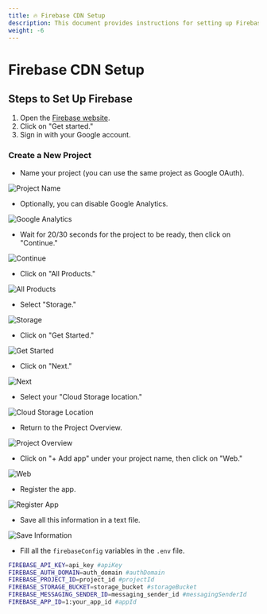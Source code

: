 ```yaml
---
title: 🔥 Firebase CDN Setup
description: This document provides instructions for setting up Firebase CDN for LibreChat
weight: -6
---
```


# Firebase CDN Setup

## Steps to Set Up Firebase

1. Open the [Firebase website](https://firebase.google.com/).
2. Click on "Get started."
3. Sign in with your Google account.

### Create a New Project

- Name your project (you can use the same project as Google OAuth).

![Project Name](https://github.com/danny-avila/LibreChat/assets/81851188/dccce3e0-b639-41ef-8142-19d24911c65c)

- Optionally, you can disable Google Analytics.

![Google Analytics](https://github.com/danny-avila/LibreChat/assets/81851188/5d4d58c5-451c-498b-97c0-f123fda79514)

- Wait for 20/30 seconds for the project to be ready, then click on "Continue."

![Continue](https://github.com/danny-avila/LibreChat/assets/81851188/6929802e-a30b-4b1e-b124-1d4b281d0403)

- Click on "All Products."

![All Products](https://github.com/danny-avila/LibreChat/assets/81851188/92866c82-2b03-4ebe-807e-73a0ccce695e)

- Select "Storage."

![Storage](https://github.com/danny-avila/LibreChat/assets/81851188/b22dcda1-256b-494b-a835-a05aeea02e89)

- Click on "Get Started."

![Get Started](https://github.com/danny-avila/LibreChat/assets/81851188/c3f0550f-8184-4c79-bb84-fa79655b7978)

- Click on "Next."

![Next](https://github.com/danny-avila/LibreChat/assets/81851188/2a65632d-fe22-4c71-b8f1-aac53ee74fb6)

- Select your "Cloud Storage location."

![Cloud Storage Location](https://github.com/danny-avila/LibreChat/assets/81851188/c094d4bc-8e5b-43c7-96d9-a05bcf4e2af6)

- Return to the Project Overview.

![Project Overview](https://github.com/danny-avila/LibreChat/assets/81851188/c425f4bb-a494-42f2-9fdc-ff2c8ce005e1)

- Click on "+ Add app" under your project name, then click on "Web."

![Web](https://github.com/danny-avila/LibreChat/assets/81851188/22dab877-93cb-4828-9436-10e14374e57e)

- Register the app.

![Register App](https://github.com/danny-avila/LibreChat/assets/81851188/0a1b0a75-7285-4f03-95cf-bf971bd7d874)

- Save all this information in a text file.

![Save Information](https://github.com/danny-avila/LibreChat/assets/81851188/056754ad-9d36-4662-888e-f189ddb38fd3)

- Fill all the `firebaseConfig` variables in the `.env` file.

```bash
FIREBASE_API_KEY=api_key #apiKey
FIREBASE_AUTH_DOMAIN=auth_domain #authDomain
FIREBASE_PROJECT_ID=project_id #projectId
FIREBASE_STORAGE_BUCKET=storage_bucket #storageBucket
FIREBASE_MESSAGING_SENDER_ID=messaging_sender_id #messagingSenderId
FIREBASE_APP_ID=1:your_app_id #appId
```
